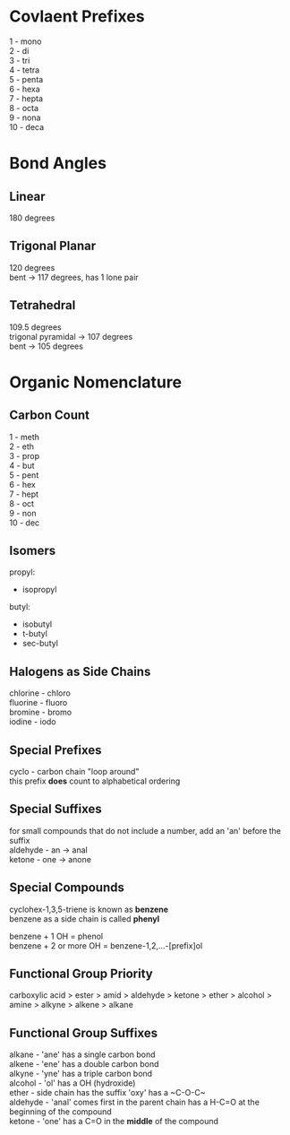# Covlaent Prefixes

1 - mono  
2 - di  
3 - tri   
4 - tetra    
5 - penta  
6 - hexa  
7 - hepta    
8 - octa  
9 - nona  
10 - deca  

# Bond Angles

## Linear 
180 degrees  

## Trigonal Planar 
120 degrees  
bent -> 117 degrees, has 1 lone pair  

## Tetrahedral 
109.5 degrees  
trigonal pyramidal -> 107 degrees  
bent -> 105 degrees  

# Organic Nomenclature  

## Carbon Count 
1 - meth  
2 - eth  
3 - prop  
4 - but  
5 - pent  
6 - hex  
7 - hept  
8 - oct  
9 - non  
10 - dec  

## Isomers
propyl:  
- isopropyl  

butyl:  
- isobutyl  
- t-butyl  
- sec-butyl  

## Halogens as Side Chains  
chlorine - chloro  
fluorine - fluoro  
bromine - bromo  
iodine - iodo  

## Special Prefixes 
cyclo - carbon chain "loop around"  
this prefix **does** count to alphabetical ordering

## Special Suffixes 
for small compounds that do not include a number, add an 'an' before the suffix  
aldehyde - an -> anal  
ketone - one -> anone  

## Special Compounds 
cyclohex-1,3,5-triene is known as **benzene**  
benzene as a side chain is called **phenyl**  

benzene + 1 OH = phenol  
benzene + 2 or more OH = benzene-1,2,...-[prefix]ol  

## Functional Group Priority
carboxylic acid > ester > amid > aldehyde > ketone > ether > alcohol > amine > alkyne > alkene > alkane  

## Functional Group Suffixes
alkane - 'ane' has a single carbon bond   
alkene - 'ene' has a double carbon bond  
alkyne - 'yne' has a triple carbon bond   
alcohol - 'ol' has a OH (hydroxide)   
ether - side chain has the suffix 'oxy' has a ~C-O-C~  
aldehyde - 'anal' comes first in the parent chain has a H-C=O at the beginning of the compound  
ketone - 'one' has a C=O in the **middle** of the compound  




